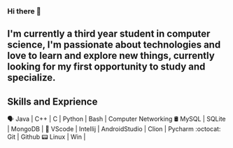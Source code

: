 ### Hi there 👋

## I'm currently a third year student in computer science, I'm passionate about technologies and love to learn and explore new things, currently looking for my first opportunity to study and specialize.

## Skills and Exprience


🗣 Java | C++ | C | Python | Bash | Computer Networking
🛢️ MySQL | SQLite | MongoDB |
🎲 VScode | Intellij | AndroidStudio | Clion | Pycharm
:octocat: Git | Github
📟 Linux | Win |


